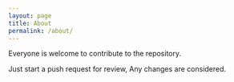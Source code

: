 ```yaml
---
layout: page
title: About
permalink: /about/
---
```


Everyone is welcome to contribute to the repository.

Just start a push request for review, Any changes are considered.

